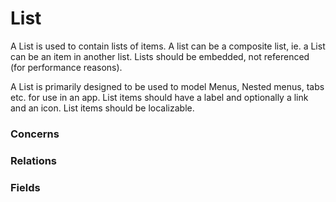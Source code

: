 List
====

A List is used to contain lists of items. A list can be a composite list, ie. a List can be an item in another list. Lists should be embedded, not referenced (for performance reasons).

A List is primarily designed to be used to model Menus, Nested menus, tabs etc. for use in an app. List items should have a label and optionally a link and an icon. List items should be localizable.

### Concerns

### Relations

### Fields
